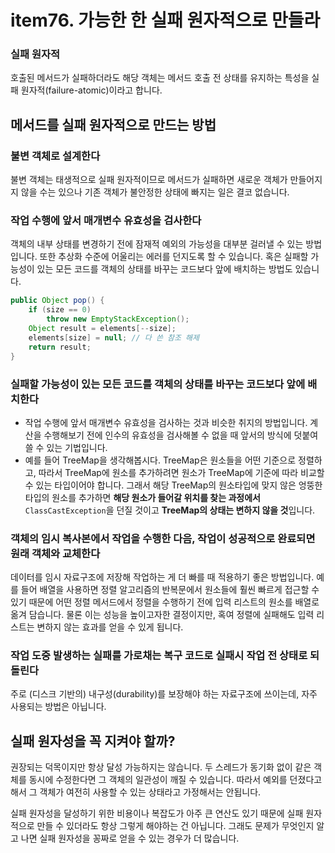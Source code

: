 # item76. 가능한 한 실패 원자적으로 만들라

### 실패 원자적

호출된 메서드가 실패하더라도 해당 객체는 메서드 호출 전 상태를 유지하는 특성을 실패 원자적(failure-atomic)이라고 합니다.



## 메서드를 실패 원자적으로 만드는 방법

### 불변 객체로 설계한다

불변 객체는 태생적으로 실패 원자적이므로 메서드가 실패하면 새로운 객체가 만들어지지 않을 수는 있으나 기존 객체가 불안정한 상태에 빠지는 일은 결코 없습니다.

### 작업 수행에 앞서 매개변수 유효성을 검사한다

객체의 내부 상태를 변경하기 전에 잠재적 예외의 가능성을 대부분 걸러낼 수 있는 방법입니다. 또한 추상화 수준에 어울리는 에러를 던지도록 할 수 있습니다. 혹은 실패할 가능성이 있는 모든 코드를 객체의 상태를 바꾸는 코드보다 앞에 배치하는 방법도 있습니다. 

```java
public Object pop() {
    if (size == 0)
        throw new EmptyStackException();
    Object result = elements[--size];
    elements[size] = null; // 다 쓴 참조 해제
    return result;
}
```
### 실패할 가능성이 있는 모든 코드를 객체의 상태를 바꾸는 코드보다 앞에 배치한다

* 작업 수행에 앞서 매개변수 유효성을 검사하는 것과 비슷한 취지의 방법입니다. 계산을 수행해보기 전에 인수의 유효성을 검사해볼 수 없을 때 앞서의 방식에 덧붙여 쓸 수 있는 기법입니다. 
* 예를 들어 TreeMap을 생각해봅시다. TreeMap은 원소들을 어떤 기준으로 정렬하고, 따라서 TreeMap에 원소를 추가하려면 원소가 TreeMap에 기준에 따라 비교할 수 있는 타입이어야 합니다. 그래서 해당 TreeMap의 원소타입에 맞지 않은 엉뚱한 타입의 원소를 추가하면 **해당 원소가 들어갈 위치를 찾는 과정에서** `ClassCastException`을 던질 것이고 **TreeMap의 상태는 변하지 않을 것**입니다. 

### 객체의 임시 복사본에서 작업을 수행한 다음, 작업이 성공적으로 완료되면 원래 객체와 교체한다

데이터를 임시 자료구조에 저장해 작업하는 게 더 빠를 때 적용하기 좋은 방법입니다. 예를 들어 배열을 사용하면 정렬 알고리즘의 반복문에서 원소들에 훨씬 빠르게 접근할 수 있기 때문에 어떤 정렬 메서드에서 정렬을 수행하기 전에 입력 리스트의 원소를 배열로 옮겨 담습니다. 물론 이는 성능을 높이고자한 결정이지만, 혹여 정렬에 실패해도 입력 리스트는 변하지 않는 효과를 얻을 수 있게 됩니다.


### 작업 도중 발생하는 실패를 가로채는 복구 코드로 실패시 작업 전 상태로 되돌린다

주로 (디스크 기반의) 내구성(durability)를 보장해야 하는 자료구조에 쓰이는데, 자주 사용되는 방법은 아닙니다.



## 실패 원자성을 꼭 지켜야 할까?

권장되는 덕목이지만 항상 달성 가능하지는 않습니다. 두 스레드가 동기화 없이 같은 객체를 동시에 수정한다면 그 객체의 일관성이 깨질 수 있습니다. 따라서 예외를 던졌다고 해서 그 객체가 여전히 사용할 수 있는 상태라고 가정해서는 안됩니다.

실패 원자성을 달성하기 위한 비용이나 복잡도가 아주 큰 연산도 있기 때문에 실패 원자적으로 만들 수 있더라도 항상 그렇게 해야하는 건 아닙니다. 그래도 문제가 무엇인지 알고 나면 실패 원자성을 꽁짜로 얻을 수 있는 경우가 더 많습니다.
